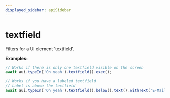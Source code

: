 ```yaml
---
displayed_sidebar: apiSidebar
---
```

# textfield

<span class="theme-doc-version-badge badge badge--secondary"></span>

Filters for a UI element 'textfield'.

**Examples:** 
```typescript
// Works if there is only one textfield visible on the screen
await aui.typeIn('Oh yeah').textfield().exec();

// Works if you have a labeled textfield
// Label is above the textfield
await aui.typeIn('Oh yeah').textfield().below().text().withText('E-Mail Address').exec();
```

